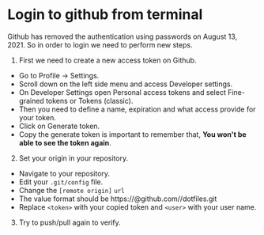 # Login to github from terminal

Github has removed the authentication using passwords on August 13, 2021. So in order to login
we need to perform new steps.

1. First we need to create a new access token on Github.
  * Go to Profile -> Settings.
  * Scroll down on the left side menu and access Developer settings.
  * On Developer Settings open Personal access tokens and select Fine-grained tokens or Tokens (classic).
  * Then you need to define a name, expiration and what access provide for your token.
  * Click on Generate token.
  * Copy the generate token is important to remember that, **You won't be able to see the token again**.
2. Set your origin in your repository.
  * Navigate to your repository.
  * Edit your `.git/config` file.
  * Change the `[remote origin]` `url`
  * The value format should be https://<token>@github.com/<user>/dotfiles.git
  * Replace `<token>` with your copied token and `<user>` with your user name.
3. Try to push/pull again to verify.

